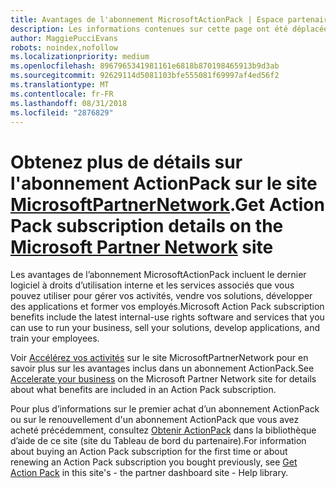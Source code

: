 ```yaml
---
title: Avantages de l'abonnement MicrosoftActionPack | Espace partenaires
description: Les informations contenues sur cette page ont été déplacées vers https://partner.microsoft.com/membership/internal-use-software.
author: MaggiePucciEvans
robots: noindex,nofollow
ms.localizationpriority: medium
ms.openlocfilehash: 8967965341981161e6818b870198465913b9d3ab
ms.sourcegitcommit: 92629114d5081103bfe555081f69997af4ed56f2
ms.translationtype: MT
ms.contentlocale: fr-FR
ms.lasthandoff: 08/31/2018
ms.locfileid: "2876829"
---
```

# <a name="get-action-pack-subscription-details-on-the-microsoft-partner-networkhttpspartnermicrosoftcommembershipinternal-use-software-site"></a><span data-ttu-id="e8898-103">Obtenez plus de détails sur l'abonnement ActionPack sur le site [MicrosoftPartnerNetwork](https://partner.microsoft.com/membership/internal-use-software).</span><span class="sxs-lookup"><span data-stu-id="e8898-103">Get Action Pack subscription details on the [Microsoft Partner Network](https://partner.microsoft.com/membership/internal-use-software) site</span></span> 

<span data-ttu-id="e8898-104">Les avantages de l’abonnement MicrosoftActionPack incluent le dernier logiciel à droits d’utilisation interne et les services associés que vous pouvez utiliser pour gérer vos activités, vendre vos solutions, développer des applications et former vos employés.</span><span class="sxs-lookup"><span data-stu-id="e8898-104">Microsoft Action Pack subscription benefits include the latest internal-use rights software and services that you can use to run your business, sell your solutions, develop applications, and train your employees.</span></span>

<span data-ttu-id="e8898-105">Voir [Accélérez vos activités](https://partner.microsoft.com/membership/internal-use-software) sur le site MicrosoftPartnerNetwork pour en savoir plus sur les avantages inclus dans un abonnement ActionPack.</span><span class="sxs-lookup"><span data-stu-id="e8898-105">See [Accelerate your business](https://partner.microsoft.com/membership/internal-use-software) on the Microsoft Partner Network site for details about what benefits are included in an Action Pack subscription.</span></span>   

<span data-ttu-id="e8898-106">Pour plus d’informations sur le premier achat d’un abonnement ActionPack ou sur le renouvellement d'un abonnement ActionPack que vous avez acheté précédemment, consultez [Obtenir ActionPack](mpn-get-action-pack.md) dans la bibliothèque d’aide de ce site (site du Tableau de bord du partenaire).</span><span class="sxs-lookup"><span data-stu-id="e8898-106">For information about buying an Action Pack subscription for the first time or about renewing an Action Pack subscription you bought previously, see [Get Action Pack](mpn-get-action-pack.md) in this site's - the partner dashboard site - Help library.</span></span>



